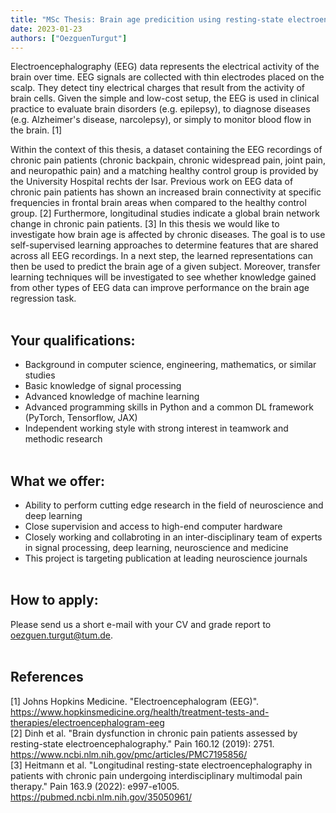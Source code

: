 ```yaml
---
title: "MSc Thesis: Brain age predicition using resting-state electroencephograpy (EEG) data"
date: 2023-01-23
authors: ["OezguenTurgut"]
---
```

 
Electroencephalography (EEG) data represents the electrical activity of the brain over time. EEG signals are collected with thin electrodes placed on the scalp. They detect tiny electrical charges that result from the activity of brain cells. Given the simple and low-cost setup, the EEG is used in clinical practice to evaluate brain disorders (e.g. epilepsy), to diagnose diseases (e.g. Alzheimer's disease, narcolepsy), or simply to monitor blood flow in the brain. [1] 
  
Within the context of this thesis, a dataset containing the EEG recordings of chronic pain patients (chronic backpain, chronic widespread pain, joint pain, and neuropathic pain) and a matching healthy control group is provided by the University Hospital rechts der Isar. Previous work on EEG data of chronic pain patients has shown an increased brain connectivity at specific frequencies in frontal brain areas when compared to the healthy control group. [2] Furthermore, longitudinal studies indicate a global brain network change in chronic pain patients. [3] In this thesis we would like to investigate how brain age is affected by chronic diseases. The goal is to use self-supervised learning approaches to determine features that are shared across all EEG recordings. In a next step, the learned representations can then be used to predict the brain age of a given subject. Moreover, transfer learning techniques will be investigated to see whether knowledge gained from other types of EEG data can improve performance on the brain age regression task. 
<br/><br/> 
 
## Your qualifications:
- Background in computer science, engineering, mathematics, or similar studies
- Basic knowledge of signal processing
- Advanced knowledge of machine learning
- Advanced programming skills in Python and a common DL framework (PyTorch, Tensorflow, JAX)
- Independent working style with strong interest in teamwork and methodic research
<br/><br/>

## What we offer:
- Ability to perform cutting edge research in the field of neuroscience and deep learning
- Close supervision and access to high-end computer hardware
- Closely working and collabroting in an inter-disciplinary team of experts in signal processing, deep learning, neuroscience and medicine
- This project is targeting publication at leading neuroscience journals
<br/><br/>

## How to apply:
Please send us a short e-mail with your CV and grade report to oezguen.turgut@tum.de. 
<br/><br/>

## References
[1] Johns Hopkins Medicine. "Electroencephalogram (EEG)". https://www.hopkinsmedicine.org/health/treatment-tests-and-therapies/electroencephalogram-eeg </br>
[2] Dinh et al. "Brain dysfunction in chronic pain patients assessed by resting-state electroencephalography." Pain 160.12 (2019): 2751.
https://www.ncbi.nlm.nih.gov/pmc/articles/PMC7195856/ </br>
[3] Heitmann et al. "Longitudinal resting-state electroencephalography in patients with chronic pain undergoing interdisciplinary multimodal pain therapy." Pain 163.9 (2022): e997-e1005.
https://pubmed.ncbi.nlm.nih.gov/35050961/ </br>
